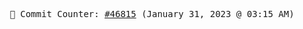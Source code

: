 <p align="center">
    <samp>
        📮 Commit Counter: <a href="https://github.com/Javascript-void0/Javascript-void0/commits/main">#46815</a> (January 31, 2023 @ 03:15 AM)
    </samp>
</p>